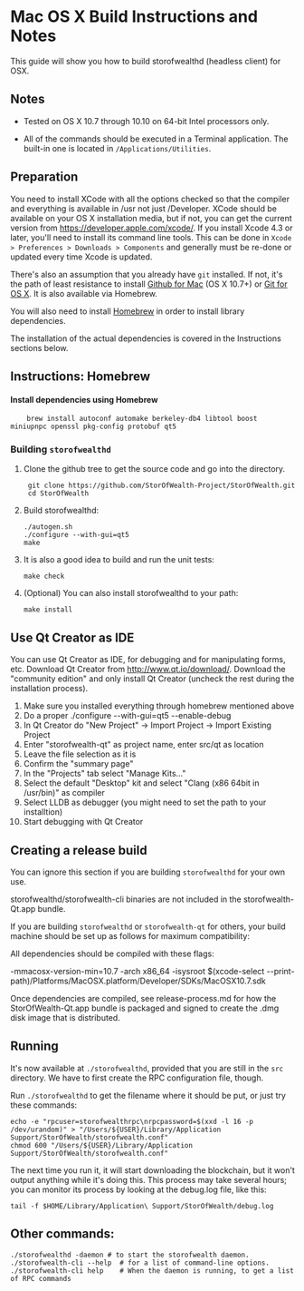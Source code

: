 Mac OS X Build Instructions and Notes
====================================
This guide will show you how to build storofwealthd (headless client) for OSX.

Notes
-----

* Tested on OS X 10.7 through 10.10 on 64-bit Intel processors only.

* All of the commands should be executed in a Terminal application. The
built-in one is located in `/Applications/Utilities`.

Preparation
-----------

You need to install XCode with all the options checked so that the compiler
and everything is available in /usr not just /Developer. XCode should be
available on your OS X installation media, but if not, you can get the
current version from https://developer.apple.com/xcode/. If you install
Xcode 4.3 or later, you'll need to install its command line tools. This can
be done in `Xcode > Preferences > Downloads > Components` and generally must
be re-done or updated every time Xcode is updated.

There's also an assumption that you already have `git` installed. If
not, it's the path of least resistance to install [Github for Mac](https://mac.github.com/)
(OS X 10.7+) or
[Git for OS X](https://code.google.com/p/git-osx-installer/). It is also
available via Homebrew.

You will also need to install [Homebrew](http://brew.sh) in order to install library
dependencies.

The installation of the actual dependencies is covered in the Instructions
sections below.

Instructions: Homebrew
----------------------

#### Install dependencies using Homebrew

        brew install autoconf automake berkeley-db4 libtool boost miniupnpc openssl pkg-config protobuf qt5

### Building `storofwealthd`

1. Clone the github tree to get the source code and go into the directory.

        git clone https://github.com/StorOfWealth-Project/StorOfWealth.git
        cd StorOfWealth

2.  Build storofwealthd:

        ./autogen.sh
        ./configure --with-gui=qt5
        make

3.  It is also a good idea to build and run the unit tests:

        make check

4.  (Optional) You can also install storofwealthd to your path:

        make install

Use Qt Creator as IDE
------------------------
You can use Qt Creator as IDE, for debugging and for manipulating forms, etc.
Download Qt Creator from http://www.qt.io/download/. Download the "community edition" and only install Qt Creator (uncheck the rest during the installation process).

1. Make sure you installed everything through homebrew mentioned above
2. Do a proper ./configure --with-gui=qt5 --enable-debug
3. In Qt Creator do "New Project" -> Import Project -> Import Existing Project
4. Enter "storofwealth-qt" as project name, enter src/qt as location
5. Leave the file selection as it is
6. Confirm the "summary page"
7. In the "Projects" tab select "Manage Kits..."
8. Select the default "Desktop" kit and select "Clang (x86 64bit in /usr/bin)" as compiler
9. Select LLDB as debugger (you might need to set the path to your installtion)
10. Start debugging with Qt Creator

Creating a release build
------------------------
You can ignore this section if you are building `storofwealthd` for your own use.

storofwealthd/storofwealth-cli binaries are not included in the storofwealth-Qt.app bundle.

If you are building `storofwealthd` or `storofwealth-qt` for others, your build machine should be set up
as follows for maximum compatibility:

All dependencies should be compiled with these flags:

 -mmacosx-version-min=10.7
 -arch x86_64
 -isysroot $(xcode-select --print-path)/Platforms/MacOSX.platform/Developer/SDKs/MacOSX10.7.sdk

Once dependencies are compiled, see release-process.md for how the StorOfWealth-Qt.app
bundle is packaged and signed to create the .dmg disk image that is distributed.

Running
-------

It's now available at `./storofwealthd`, provided that you are still in the `src`
directory. We have to first create the RPC configuration file, though.

Run `./storofwealthd` to get the filename where it should be put, or just try these
commands:

    echo -e "rpcuser=storofwealthrpc\nrpcpassword=$(xxd -l 16 -p /dev/urandom)" > "/Users/${USER}/Library/Application Support/StorOfWealth/storofwealth.conf"
    chmod 600 "/Users/${USER}/Library/Application Support/StorOfWealth/storofwealth.conf"

The next time you run it, it will start downloading the blockchain, but it won't
output anything while it's doing this. This process may take several hours;
you can monitor its process by looking at the debug.log file, like this:

    tail -f $HOME/Library/Application\ Support/StorOfWealth/debug.log

Other commands:
-------

    ./storofwealthd -daemon # to start the storofwealth daemon.
    ./storofwealth-cli --help  # for a list of command-line options.
    ./storofwealth-cli help    # When the daemon is running, to get a list of RPC commands
